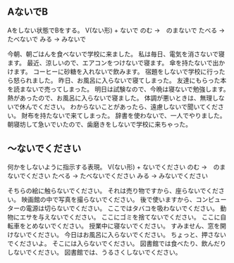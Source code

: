 ## AないでB
Aをしない状態でBをする。
V(ない形) + ないで   のむ →　のまないで たべる → たべないで みる → みないで

今朝、朝ごはんを食べないで学校に来ました。
私は毎日、電気を消さないで寝ます。
最近、涼しいので、エアコンをつけないで寝ます。
傘を持たないで出かけます。
コーヒーに砂糖を入れないで飲みます。
宿題をしないで学校に行ったら怒られました。
昨日、お風呂に入らないで寝てしまった。
友達にもらった本を読まないで売ってしまった。
明日は試験なので、今晩は寝ないで勉強します。
熱があったので、お風呂に入らないで寝ました。
体調が悪いときは、無理しないで休んでください。
わからないことがあったら、遠慮しないで聞いてください。
財布を持たないで来てしまった。
辞書を使わないで、一人でやりました。
朝寝坊して急いでいたので、歯磨きをしないで学校に来ちゃった。
## 〜ないでください
何かをしないように指示する表現。
V(ない形) + ないでください   のむ →　のまないでください たべる → たべないでください みる → みないでください

そちらの絵に触らないでください。
それは売り物ですから、座らないでください。
映画館の中で写真を撮らないでください。
後で使いますから、コンピューターの電源は切らないでください。
ここではタバコを吸わないでください。
動物にエサを与えないでください。
ここにゴミを捨てないでください。
ここに自転車をとめないでください。
授業中に寝ないでください。
すみません、窓を開けないでください。
今日はお風呂に入らないでください。
ちょっと、押さないでくださいよ。
そこには入らないでください。
図書館では食べたり、飲んだりしないでください。
図書館では、うるさくしないでください。